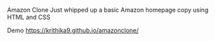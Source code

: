 Amazon Clone 
Just whipped up a basic Amazon homepage copy using HTML and CSS

Demo
https://krithika9.github.io/amazonclone/
